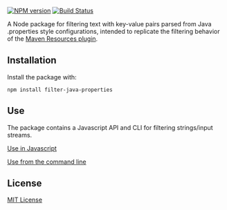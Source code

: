 [![NPM version][npm-image]][npm-url] [![Build Status][travis-image]][travis-url]

A Node package for filtering text with key-value pairs parsed from Java .properties style configurations, intended to replicate the filtering behavior of the [Maven Resources plugin](http://maven.apache.org/plugins/maven-resources-plugin/resources-mojo.html).


## Installation

Install the package with:

```
npm install filter-java-properties
```

## Use

The package contains a Javascript API and CLI for filtering strings/input streams.

[Use in Javascript](docs/javascript-api.md)

[Use from the command line](docs/cli.md)

## License

[MIT License](http://en.wikipedia.org/wiki/MIT_License)

[npm-url]: https://npmjs.org/package/filter-java-properties
[npm-image]: https://badge.fury.io/js/filter-java-properties.png

[travis-url]: http://travis-ci.org/samolsen/node-filter-java-properties
[travis-image]: https://secure.travis-ci.org/samolsen/node-filter-java-properties.png?branch=master
